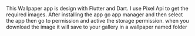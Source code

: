 This Wallpaper app is design with Flutter and Dart.
I use Pixel Api to get the required images.
After installing the app go app manager and then select the app then go to permission and active the storage permission.
when you download the image it will save to your gallery in a wallpaper named folder
